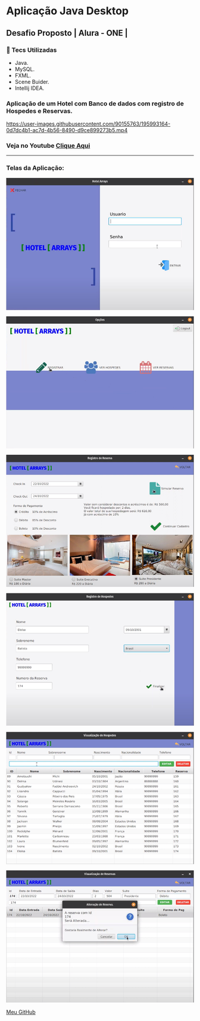 # Aplicação Java Desktop

## Desafio Proposto | Alura - ONE |

### 💾 Tecs Utilizadas 

- Java.
- MySQL.
- FXML.
- Scene Buider.
- Intellij IDEA.

### Aplicação de um Hotel com Banco de dados com registro de Hospedes e Reservas.

https://user-images.githubusercontent.com/90155763/195993164-0d7dc4b1-ac7d-4b56-8490-d9ce899273b5.mp4

### Veja no Youtube [Clique Aqui](https://www.youtube.com/watch?v=TiQh2e7aaWw)

---

### Telas da Aplicação:

[![Prévia do Projeto](https://github.com/euclides981/euclides981/blob/main/img/1-login.jpg)](https://github.com/euclides981/hotel#readme)

[![Prévia do Projeto](https://github.com/euclides981/euclides981/blob/main/img/2-options.jpg)](https://github.com/euclides981/hotel#readme)

[![Prévia do Projeto](https://github.com/euclides981/euclides981/blob/main/img/3-reg-reserva.jpg)](https://github.com/euclides981/hotel#readme)

[![Prévia do Projeto](https://github.com/euclides981/euclides981/blob/main/img/4-reg-hospede.jpg)](https://github.com/euclides981/hotel#readme)

[![Prévia do Projeto](https://github.com/euclides981/euclides981/blob/main/img/5-lista-hospede.jpg)](https://github.com/euclides981/hotel#readme)

[![Prévia do Projeto](https://github.com/euclides981/euclides981/blob/main/img/6-lista-reserva.jpg)](https://github.com/euclides981/hotel#readme)

[Meu GitHub](https://github.com/euclides981)
